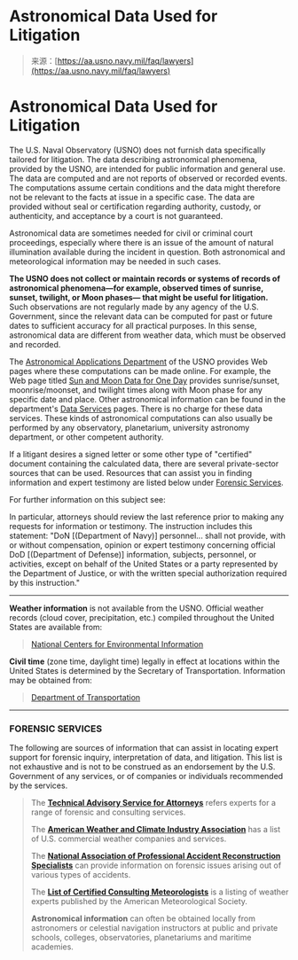 <!--yml
category: 未分类
date: 2024-05-27 15:15:05
-->

# Astronomical Data Used for Litigation

> 来源：[https://aa.usno.navy.mil/faq/lawyers](https://aa.usno.navy.mil/faq/lawyers)

# Astronomical Data Used for Litigation

The U.S. Naval Observatory (USNO) does not furnish data specifically tailored for litigation. The data describing astronomical phenomena, provided by the USNO, are intended for public information and general use. The data are computed and are not reports of observed or recorded events. The computations assume certain conditions and the data might therefore not be relevant to the facts at issue in a specific case. The data are provided without seal or certification regarding authority, custody, or authenticity, and acceptance by a court is not guaranteed.

Astronomical data are sometimes needed for civil or criminal court proceedings, especially where there is an issue of the amount of natural illumination available during the incident in question. Both astronomical and meteorological information may be needed in such cases.

**The USNO does not collect or maintain records or systems of records of astronomical phenomena—for example, observed times of sunrise, sunset, twilight, or Moon phases— that might be useful for litigation.** Such observations are not regularly made by any agency of the U.S. Government, since the relevant data can be computed for past or future dates to sufficient accuracy for all practical purposes. In this sense, astronomical data are different from weather data, which must be observed and recorded.

The [Astronomical Applications Department](/index) of the USNO provides Web pages where these computations can be made online. For example, the Web page titled [Sun and Moon Data for One Day](/data/RS_OneDay) provides sunrise/sunset, moonrise/moonset, and twilight times along with Moon phase for any specific date and place. Other astronomical information can be found in the department's [Data Services](/data/index) pages. There is no charge for these data services. These kinds of astronomical computations can also usually be performed by any observatory, planetarium, university astronomy department, or other competent authority.

If a litigant desires a signed letter or some other type of "certified" document containing the calculated data, there are several private-sector sources that can be used. Resources that can assist you in finding information and expert testimony are listed below under [Forensic Services](/faq/lawyers#forensic).

For further information on this subject see:

In particular, attorneys should review the last reference prior to making any requests for information or testimony. The instruction includes this statement: "DoN [(Department of Navy)] personnel... shall not provide, with or without compensation, opinion or expert testimony concerning official DoD [(Department of Defense)] information, subjects, personnel, or activities, except on behalf of the United States or a party represented by the Department of Justice, or with the written special authorization required by this instruction."

* * *

**Weather information** is not available from the USNO. Official weather records (cloud cover, precipitation, etc.) compiled throughout the United States are available from:

> [National Centers for Environmental Information](https://www.ncdc.noaa.gov/contact)

**Civil time** (zone time, daylight time) legally in effect at locations within the United States is determined by the Secretary of Transportation. Information may be obtained from:

> [Department of Transportation](https://www.transportation.gov/contact-us)

* * *

### FORENSIC SERVICES

The following are sources of information that can assist in locating expert support for forensic inquiry, interpretation of data, and litigation. This list is not exhaustive and is not to be construed as an endorsement by the U.S. Government of any services, or of companies or individuals recommended by the services.

> The [**Technical Advisory Service for Attorneys**](http://www.tasanet.com/) refers experts for a range of forensic and consulting services.
> 
> The [**American Weather and Climate Industry Association**](http://www.awcia.org/) has a list of U.S. commercial weather companies and services.
> 
> The [**National Association of Professional Accident Reconstruction Specialists**](http://www.napars.org/) can provide information on forensic issues arising out of various types of accidents.
> 
> The [**List of Certified Consulting Meteorologists**](https://www.ametsoc.org/index.cfm/ams/education-careers/careers/ams-professional-certification-programs/directories-of-ams-certified-individuals/list-of-ams-certified-consulting-meteorologists-ccm/) is a listing of weather experts published by the American Meteorological Society.
> 
> **Astronomical information** can often be obtained locally from astronomers or celestial navigation instructors at public and private schools, colleges, observatories, planetariums and maritime academies.